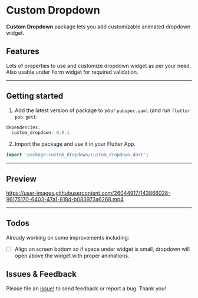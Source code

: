 # Custom Dropdown
**Custom Dropdown** package lets you add customizable animated dropdown widget.

## Features
Lots of properties to use and customize dropdown widget as per your need. Also usable under Form widget for required validation.

<hr>

## Getting started

1. Add the latest version of package to your `pubspec.yaml` (and run `flutter pub get`):
```dart
dependencies:
  custom_dropdown: 0.0.1
```
2. Import the package and use it in your Flutter App.
```dart
import 'package:custom_dropdown/custom_dropdown.dart';
```
<hr>

## Preview

https://user-images.githubusercontent.com/26044917/143866028-96175170-6403-47a1-818d-b083973a6268.mp4

<hr>

## Todos
Already working on some improvements including:

- [ ] Align on screen bottom so if space under widget is small, dropdown will open above the widget with proper animations.

## Issues & Feedback
Please file an [issue!](https://github.com/AbdullahChauhan/custom-dropdown/issues) to send feedback or report a bug. Thank you!
